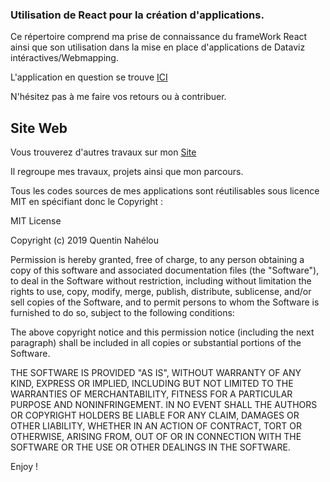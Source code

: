 ### Utilisation de React pour la création d'applications.

 Ce répertoire comprend ma prise de connaissance du frameWork React ainsi que son utilisation dans la mise en place d'applications de Dataviz intéractives/Webmapping.

 L'application en question se trouve [ICI](https://nahelou.github.io/MappingWithReact/)

 N'hésitez pas à me faire vos retours ou à contribuer.

## Site Web
Vous trouverez d'autres travaux sur mon [Site](https://nahelou.github.io)

Il regroupe mes travaux, projets ainsi que mon parcours.

Tous les codes sources de mes applications sont réutilisables sous licence MIT en spécifiant donc le Copyright :

MIT License

Copyright (c) 2019 Quentin Nahélou

Permission is hereby granted, free of charge, to any person obtaining a copy of this software and associated documentation files (the "Software"), to deal in the Software without restriction, including without limitation the rights to use, copy, modify, merge, publish, distribute, sublicense, and/or sell copies of the Software, and to permit persons to whom the Software is furnished to do so, subject to the following conditions:

The above copyright notice and this permission notice (including the next paragraph) shall be included in all copies or substantial portions of the Software.

THE SOFTWARE IS PROVIDED "AS IS", WITHOUT WARRANTY OF ANY KIND, EXPRESS OR IMPLIED, INCLUDING BUT NOT LIMITED TO THE WARRANTIES OF MERCHANTABILITY, FITNESS FOR A PARTICULAR PURPOSE AND NONINFRINGEMENT. IN NO EVENT SHALL THE AUTHORS OR COPYRIGHT HOLDERS BE LIABLE FOR ANY CLAIM, DAMAGES OR OTHER LIABILITY, WHETHER IN AN ACTION OF CONTRACT, TORT OR OTHERWISE, ARISING FROM, OUT OF OR IN CONNECTION WITH THE SOFTWARE OR THE USE OR OTHER DEALINGS IN THE SOFTWARE.

Enjoy !
